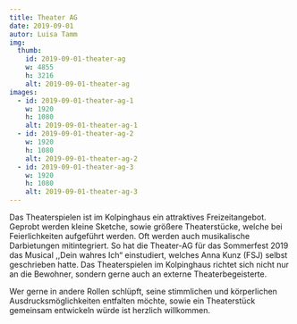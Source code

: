 ```yaml
---
title: Theater AG
date: 2019-09-01
autor: Luisa Tamm
img:
  thumb:
    id: 2019-09-01-theater-ag
    w: 4855
    h: 3216
    alt: 2019-09-01-theater-ag
images:
  - id: 2019-09-01-theater-ag-1
    w: 1920
    h: 1080
    alt: 2019-09-01-theater-ag-1
  - id: 2019-09-01-theater-ag-2
    w: 1920
    h: 1080
    alt: 2019-09-01-theater-ag-2
  - id: 2019-09-01-theater-ag-3
    w: 1920
    h: 1080
    alt: 2019-09-01-theater-ag-3
---
```


<!--mehr-->

Das Theaterspielen ist im Kolpinghaus ein attraktives Freizeitangebot. Geprobt werden kleine Sketche, sowie größere Theaterstücke, welche bei Feierlichkeiten aufgeführt werden. Oft werden auch musikalische Darbietungen mitintegriert. So hat die Theater-AG für das Sommerfest 2019 das Musical ,,Dein wahres Ich“ einstudiert, welches Anna Kunz (FSJ) selbst geschrieben hatte. Das Theaterspielen im Kolpinghaus richtet sich nicht nur an die Bewohner, sondern gerne auch an externe Theaterbegeisterte.

Wer gerne in andere Rollen schlüpft, seine stimmlichen und körperlichen Ausdrucksmöglichkeiten entfalten möchte, sowie ein Theaterstück gemeinsam entwickeln würde ist herzlich willkommen.

